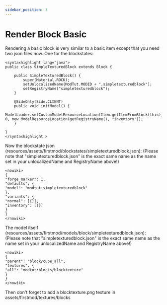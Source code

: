 ```yaml
---
sidebar_position: 3
---
```


# Render Block Basic

Rendering a basic block is very similar to a basic item except that you need two json files now. One for the blockstates:
```
<syntaxhighlight lang="java">
public class SimpleTexturedBlock extends Block {

    public SimpleTexturedBlock() {
        super(Material.ROCK);
        setUnlocalizedName(ModTut.MODID + ".simpletexturedblock");
        setRegistryName("simpletexturedblock");
    }

    @SideOnly(Side.CLIENT)
    public void initModel() {
        ModelLoader.setCustomModelResourceLocation(Item.getItemFromBlock(this), 0, new ModelResourceLocation(getRegistryName(), "inventory"));
    }

}
</syntaxhighlight >
```
Now the blockstate json (resources/assets/firstmod/blockstates/simpletexturedblock.json):
(Please note that "simpletexturedblock.json" is the exact same name as the name set in your unlocalizedName and RegistryName above!)
```
<nowiki>
{
"forge_marker": 1,
"defaults": {
"model": "modtut:simpletexturedblock"
},
"variants": {
"normal": [{}],
"inventory": [{}]
}
}
</nowiki>
```
The model itself (resources/assets/firstmod/models/block/simpletexturedblock.json):
(Please note that "simpletexturedblock.json" is the exact same name as the name set in your unlocalizedName and RegistryName above!)
```
<nowiki>
{
"parent": "block/cube_all",
"textures": {
"all": "modtut:blocks/blocktexture"
}
}
</nowiki>
```
Then don't forget to add a blocktexture.png texture in assets/firstmod/textures/blocks

